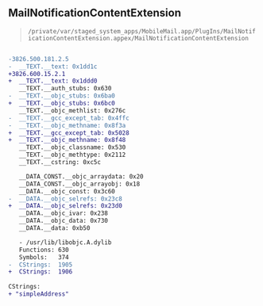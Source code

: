 ## MailNotificationContentExtension

> `/private/var/staged_system_apps/MobileMail.app/PlugIns/MailNotificationContentExtension.appex/MailNotificationContentExtension`

```diff

-3826.500.181.2.5
-  __TEXT.__text: 0x1dd1c
+3826.600.15.2.1
+  __TEXT.__text: 0x1ddd0
   __TEXT.__auth_stubs: 0x630
-  __TEXT.__objc_stubs: 0x6ba0
+  __TEXT.__objc_stubs: 0x6bc0
   __TEXT.__objc_methlist: 0x276c
-  __TEXT.__gcc_except_tab: 0x4ffc
-  __TEXT.__objc_methname: 0x8f3a
+  __TEXT.__gcc_except_tab: 0x5028
+  __TEXT.__objc_methname: 0x8f48
   __TEXT.__objc_classname: 0x530
   __TEXT.__objc_methtype: 0x2112
   __TEXT.__cstring: 0xc5c

   __DATA_CONST.__objc_arraydata: 0x20
   __DATA_CONST.__objc_arrayobj: 0x18
   __DATA.__objc_const: 0x3c60
-  __DATA.__objc_selrefs: 0x23c8
+  __DATA.__objc_selrefs: 0x23d0
   __DATA.__objc_ivar: 0x238
   __DATA.__objc_data: 0x730
   __DATA.__data: 0xb50

   - /usr/lib/libobjc.A.dylib
   Functions: 630
   Symbols:   374
-  CStrings:  1905
+  CStrings:  1906
 
CStrings:
+ "simpleAddress"

```
